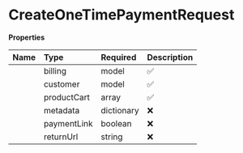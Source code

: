 # CreateOneTimePaymentRequest



**Properties**

| Name | Type | Required | Description |
| :-------- | :----------| :----------| :----------|
    | billing | model | ✅ |  |
    | customer | model | ✅ |  |
    | productCart | array | ✅ | List of products in the cart. Must contain at least 1 and at most 100 items. |
    | metadata | dictionary | ❌ |  |
    | paymentLink | boolean | ❌ | Whether to generate a payment link. Defaults to false if not specified. |
    | returnUrl | string | ❌ | Optional URL to redirect the customer after payment. Must be a valid URL if provided. |




<!-- This file was generated by liblab | https://liblab.com/ -->